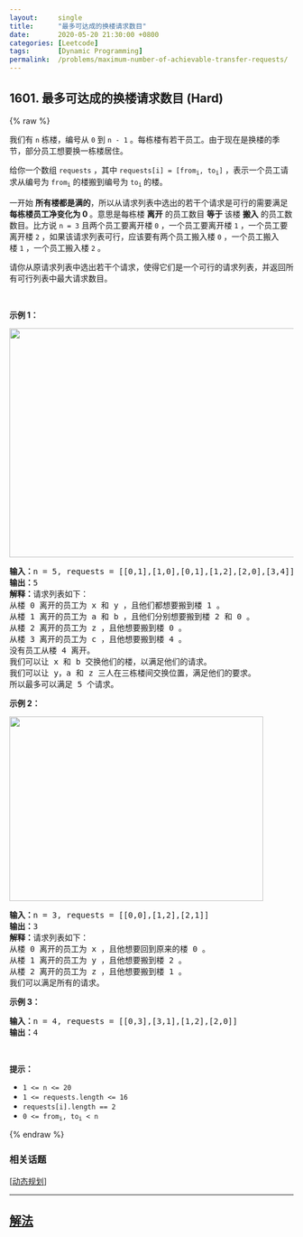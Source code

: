 ```yaml
---
layout:     single
title:      "最多可达成的换楼请求数目"
date:       2020-05-20 21:30:00 +0800
categories: [Leetcode]
tags:       [Dynamic Programming]
permalink:  /problems/maximum-number-of-achievable-transfer-requests/
---
```


## 1601. 最多可达成的换楼请求数目 (Hard)

{% raw %}

<p>我们有&nbsp;<code>n</code>&nbsp;栋楼，编号从&nbsp;<code>0</code>&nbsp;到&nbsp;<code>n - 1</code>&nbsp;。每栋楼有若干员工。由于现在是换楼的季节，部分员工想要换一栋楼居住。</p>

<p>给你一个数组 <code>requests</code>&nbsp;，其中&nbsp;<code>requests[i] = [from<sub>i</sub>, to<sub>i</sub>]</code>&nbsp;，表示一个员工请求从编号为&nbsp;<code>from<sub>i</sub></code>&nbsp;的楼搬到编号为&nbsp;<code>to<sub>i</sub></code><sub>&nbsp;</sub>的楼。</p>

<p>一开始&nbsp;<strong>所有楼都是满的</strong>，所以从请求列表中选出的若干个请求是可行的需要满足 <strong>每栋楼员工净变化为 0&nbsp;</strong>。意思是每栋楼 <strong>离开</strong>&nbsp;的员工数目 <strong>等于</strong>&nbsp;该楼 <strong>搬入</strong>&nbsp;的员工数数目。比方说&nbsp;<code>n = 3</code>&nbsp;且两个员工要离开楼&nbsp;<code>0</code>&nbsp;，一个员工要离开楼&nbsp;<code>1</code>&nbsp;，一个员工要离开楼 <code>2</code>&nbsp;，如果该请求列表可行，应该要有两个员工搬入楼&nbsp;<code>0</code>&nbsp;，一个员工搬入楼&nbsp;<code>1</code>&nbsp;，一个员工搬入楼&nbsp;<code>2</code>&nbsp;。</p>

<p>请你从原请求列表中选出若干个请求，使得它们是一个可行的请求列表，并返回所有可行列表中最大请求数目。</p>

<p>&nbsp;</p>

<p><strong>示例 1：</strong></p>

<p><img alt="" src="https://assets.leetcode-cn.com/aliyun-lc-upload/uploads/2020/09/26/move1.jpg" style="height: 406px; width: 600px;"></p>

<pre><strong>输入：</strong>n = 5, requests = [[0,1],[1,0],[0,1],[1,2],[2,0],[3,4]]
<strong>输出：</strong>5
<strong>解释：</strong>请求列表如下：
从楼 0 离开的员工为 x 和 y ，且他们都想要搬到楼 1 。
从楼 1 离开的员工为 a 和 b ，且他们分别想要搬到楼 2 和 0 。
从楼 2 离开的员工为 z ，且他想要搬到楼 0 。
从楼 3 离开的员工为 c ，且他想要搬到楼 4 。
没有员工从楼 4 离开。
我们可以让 x 和 b 交换他们的楼，以满足他们的请求。
我们可以让 y，a 和 z 三人在三栋楼间交换位置，满足他们的要求。
所以最多可以满足 5 个请求。</pre>

<p><strong>示例 2：</strong></p>

<p><img alt="" src="https://assets.leetcode-cn.com/aliyun-lc-upload/uploads/2020/09/26/move2.jpg" style="height: 327px; width: 450px;"></p>

<pre><strong>输入：</strong>n = 3, requests = [[0,0],[1,2],[2,1]]
<strong>输出：</strong>3
<strong>解释：</strong>请求列表如下：
从楼 0 离开的员工为 x ，且他想要回到原来的楼 0 。
从楼 1 离开的员工为 y ，且他想要搬到楼 2 。
从楼 2 离开的员工为 z ，且他想要搬到楼 1 。
我们可以满足所有的请求。</pre>

<p><strong>示例 3：</strong></p>

<pre><strong>输入：</strong>n = 4, requests = [[0,3],[3,1],[1,2],[2,0]]
<strong>输出：</strong>4
</pre>

<p>&nbsp;</p>

<p><strong>提示：</strong></p>

<ul>
	<li><code>1 &lt;= n &lt;= 20</code></li>
	<li><code>1 &lt;= requests.length &lt;= 16</code></li>
	<li><code>requests[i].length == 2</code></li>
	<li><code>0 &lt;= from<sub>i</sub>, to<sub>i</sub> &lt; n</code></li>
</ul>

{% endraw %}

### 相关话题
  [[动态规划](https://github.com/openset/leetcode/tree/master/tag/dynamic-programming/README.md)]

---

## [解法](https://github.com/openset/leetcode/tree/master/problems/maximum-number-of-achievable-transfer-requests)
